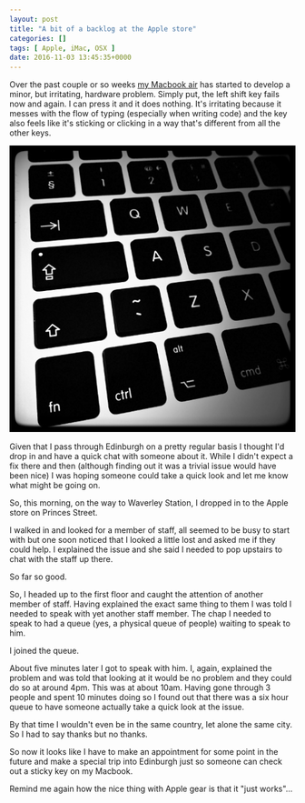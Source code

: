 ```yaml
---
layout: post
title: "A bit of a backlog at the Apple store"
categories: []
tags: [ Apple, iMac, OSX ]
date: 2016-11-03 13:45:35+0000
---
```


Over the past couple or so
weeks [my Macbook air](/2016/04/28/i-now-own-a-macbook.html) has started to
develop a minor, but irritating, hardware problem. Simply put, the left
shift key fails now and again. I can press it and it does nothing. It's
irritating because it messes with the flow of typing (especially when
writing code) and the key also feels like it's sticking or clicking in a way
that's different from all the other keys.

![Macbook Keyboard](/attachments/2016/11/03/MacbookKB.jpeg)

Given that I pass through Edinburgh on a pretty regular basis I thought I'd
drop in and have a quick chat with someone about it. While I didn't expect a
fix there and then (although finding out it was a trivial issue would have
been nice) I was hoping someone could take a quick look and let me know what
might be going on.

So, this morning, on the way to Waverley Station, I dropped in to the Apple
store on Princes Street.

I walked in and looked for a member of staff, all seemed to be busy to start
with but one soon noticed that I looked a little lost and asked me if they
could help. I explained the issue and she said I needed to pop upstairs to
chat with the staff up there.

So far so good.

So, I headed up to the first floor and caught the attention of another
member of staff. Having explained the exact same thing to them I was told I
needed to speak with yet another staff member. The chap I needed to speak to
had a queue (yes, a physical queue of people) waiting to speak to him.

I joined the queue.

About five minutes later I got to speak with him. I, again, explained the
problem and was told that looking at it would be no problem and they could
do so at around 4pm. This was at about 10am. Having gone through 3 people
and spent 10 minutes doing so I found out that there was a six hour queue to
have someone actually take a quick look at the issue.

By that time I wouldn't even be in the same country, let alone the same
city. So I had to say thanks but no thanks.

So now it looks like I have to make an appointment for some point in the
future and make a special trip into Edinburgh just so someone can check out
a sticky key on my Macbook.

Remind me again how the nice thing with Apple gear is that it "just
works"...
